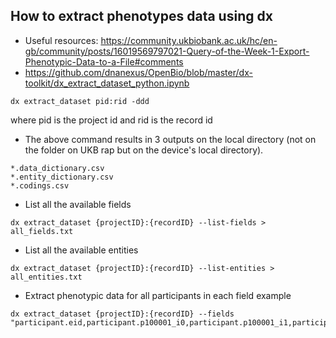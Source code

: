## How to extract phenotypes data using dx
- Useful resources: 
https://community.ukbiobank.ac.uk/hc/en-gb/community/posts/16019569797021-Query-of-the-Week-1-Export-Phenotypic-Data-to-a-File#comments
- https://github.com/dnanexus/OpenBio/blob/master/dx-toolkit/dx_extract_dataset_python.ipynb

```
dx extract_dataset pid:rid -ddd
```
where pid is the project id and rid is the record id

- The above command results in 3 outputs on the local directory (not on the folder on UKB rap but on the device's local directory).

```
*.data_dictionary.csv
*.entity_dictionary.csv
*.codings.csv
```

- List all the available fields

```
dx extract_dataset {projectID}:{recordID} --list-fields > all_fields.txt
```

- List all the available entities
```
dx extract_dataset {projectID}:{recordID} --list-entities > all_entities.txt
```

- Extract phenotypic data for all participants in each field example

```
dx extract_dataset {projectID}:{recordID} --fields "participant.eid,participant.p100001_i0,participant.p100001_i1,participant.p100001_i2,participant.p100001_i3,participant.p100001_i4"
```

